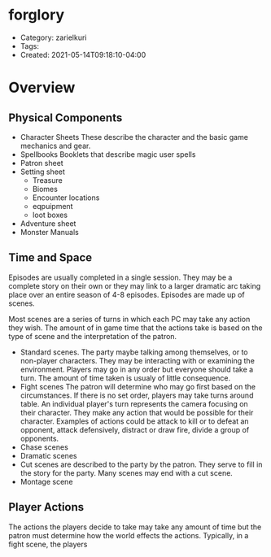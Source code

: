 forglory
========
- Category: zarielkuri
- Tags: 
- Created: 2021-05-14T09:18:10-04:00

# Overview

## Physical Components
- Character Sheets
  These describe the character and the basic game mechanics and gear.
- Spellbooks
  Booklets that describe magic user spells
- Patron sheet
- Setting sheet
  - Treasure
  - Biomes
  - Encounter locations
  - eqpuipment
  - loot boxes
- Adventure sheet
- Monster Manuals

## Time and Space
Episodes are usually completed in a single session.
They may be a complete story on their own or they may link to a larger dramatic arc taking place over an entire season of 4-8 episodes.
Episodes are made up of scenes.

Most scenes are a series of turns in which each PC may take any action they wish. The amount of in game time that the actions take is based on the type of scene and the interpretation of the patron.

- Standard scenes.
  The party maybe talking among themselves, or to non-player characters.
  They may be interacting with or examining the environment.
  Players may go in any order but everyone should take a turn.
  The amount of time taken is usualy of little consequence.
- Fight scenes
  The patron will determine who may go first based on the circumstances.
  If there is  no set order, players may take turns around  table.
  An individual  player's turn represents the camera focusing on their character.
  They make any action that would be possible for their character.
  Examples of actions could be attack to kill or to defeat an opponent, attack defensively, distract or draw fire, divide a group of opponents.
- Chase scenes
- Dramatic scenes
- Cut scenes are described to the party by the patron. They serve to fill in the story for the party. Many scenes may end with a cut scene.
- Montage scene

## Player Actions

The actions the players decide to take may take any amount of time but the patron  must determine how the world effects  the  actions.
Typically,  in a fight scene, the players
